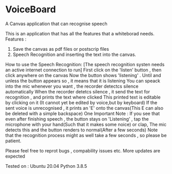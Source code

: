 # VoiceBoard
A Canvas application that can recognise speech

This is an application that has all the features that a whiteborad needs.
Features :
1. Save the canvas as pdf files or postscrip files
2. Speech Recognition and inserting the text into the canvas.

How to use the Speech Recognition:
[The speech recognition systen needs an active internet connection to run]
First click on the 'listen' button , then click anywhere on the canvas
Now the button shows 'listening' . Until and unless the button appears so , it means that it is listening
You can speack into the mic whenever you want , the recorder detectcs silence automatically
When the recorder detetcs silence , it send the text for recognition , and prints the text where clicked
This printed text is editable by clicking on it (It cannot yet be edited by voice,but by keyboard)
If the sent voice is unrecognised , it prints an 'E' onto the canvas(This E can also be deleted with a simple backspace)
One Important Note :
If you see that even after finishing speech , the button stays on 'Listening' , tap the microphone with your hand(Such that it makes some noice) or clap,
The mic detects this and the button renders to normal(After a few seconds)
Note that the recognition process might as well take a few seconds , so please be patient.


Please feel free to reprot bugs , compability issues etc.
More updates are expected


Tested on :
Ubuntu 20.04
Python 3.8.5


